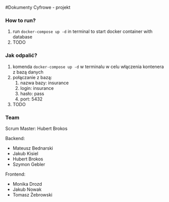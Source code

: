 #Dokumenty Cyfrowe - projekt

### How to run?
1. run ```docker-compose up -d``` in terminal to start docker container with database
2. TODO
### Jak odpalić?

1. komenda ```docker-compose up -d``` w terminalu w celu włączenia kontenera z bazą danych
2. połączanie z bazą:
    1. nazwa bazy: insurance
    2. login: insurance
    3. hasło: pass     
    4. port: 5432
3. TODO




### Team

Scrum Master: Hubert Brokos

Backend:
- Mateusz Bednarski
- Jakub Kisiel
- Hubert Brokos
- Szymon Gebler

Frontend:
- Monika Drozd
- Jakub Nowak
- Tomasz Żebrowski

